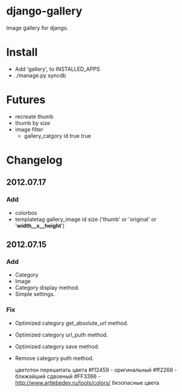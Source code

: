 # django-gallery
Image gallery for django.

# Install
* Add 'gallery', to INSTALLED_APPS
* ./manage.py syncdb

# Futures
* recreate thumb
* thumb by size
* image filter
	* gallery_catgory id true true

# Changelog
## 2012.07.17
### Add
* colorbox
* templatetag gallery_image id size ('thumb' or 'original' or '__width__x__height__')


## 2012.07.15
### Add
* Category
* Image
* Category display method.
* Simple settings.

### Fix
* Optimized category get_absolute_url method.
* Optimized category url_puth method.
* Optimized category save method.
* Remove category puth method.

	цветотон
		перешитать цвета
		#f12459	- оригинальный
		#ff2266	- ближайший cдвоеный
		#FF3366	- http://www.artlebedev.ru/tools/colors/ безопасные цвета